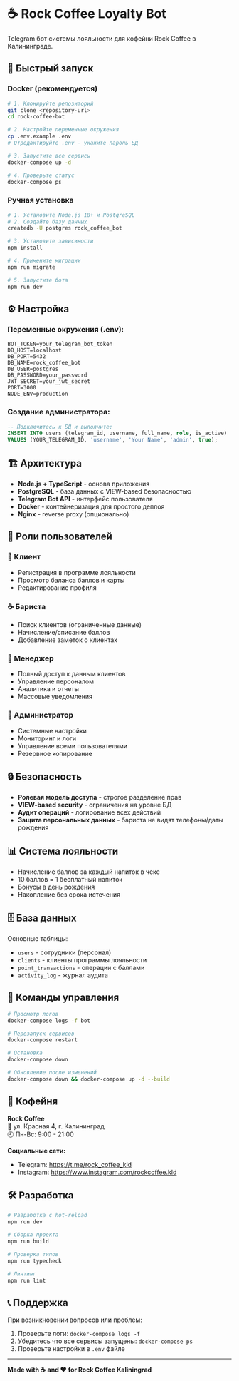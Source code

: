 # ☕ Rock Coffee Loyalty Bot

Telegram бот системы лояльности для кофейни Rock Coffee в Калининграде.

## 🚀 Быстрый запуск

### Docker (рекомендуется)
```bash
# 1. Клонируйте репозиторий
git clone <repository-url>
cd rock-coffee-bot

# 2. Настройте переменные окружения
cp .env.example .env
# Отредактируйте .env - укажите пароль БД

# 3. Запустите все сервисы
docker-compose up -d

# 4. Проверьте статус
docker-compose ps
```

### Ручная установка
```bash
# 1. Установите Node.js 18+ и PostgreSQL
# 2. Создайте базу данных
createdb -U postgres rock_coffee_bot

# 3. Установите зависимости
npm install

# 4. Примените миграции
npm run migrate

# 5. Запустите бота
npm run dev
```

## ⚙️ Настройка

### Переменные окружения (.env):
```env
BOT_TOKEN=your_telegram_bot_token
DB_HOST=localhost
DB_PORT=5432
DB_NAME=rock_coffee_bot
DB_USER=postgres
DB_PASSWORD=your_password
JWT_SECRET=your_jwt_secret
PORT=3000
NODE_ENV=production
```

### Создание администратора:
```sql
-- Подключитесь к БД и выполните:
INSERT INTO users (telegram_id, username, full_name, role, is_active) 
VALUES (YOUR_TELEGRAM_ID, 'username', 'Your Name', 'admin', true);
```

## 🏗️ Архитектура

- **Node.js + TypeScript** - основа приложения
- **PostgreSQL** - база данных с VIEW-based безопасностью
- **Telegram Bot API** - интерфейс пользователя
- **Docker** - контейнеризация для простого деплоя
- **Nginx** - reverse proxy (опционально)

## 👥 Роли пользователей

### 🔹 Клиент
- Регистрация в программе лояльности
- Просмотр баланса баллов и карты
- Редактирование профиля

### ☕ Бариста
- Поиск клиентов (ограниченные данные)
- Начисление/списание баллов
- Добавление заметок о клиентах

### 👔 Менеджер  
- Полный доступ к данным клиентов
- Управление персоналом
- Аналитика и отчеты
- Массовые уведомления

### 👑 Администратор
- Системные настройки
- Мониторинг и логи
- Управление всеми пользователями
- Резервное копирование

## 🔒 Безопасность

- **Ролевая модель доступа** - строгое разделение прав
- **VIEW-based security** - ограничения на уровне БД
- **Аудит операций** - логирование всех действий
- **Защита персональных данных** - бариста не видят телефоны/даты рождения

## 📊 Система лояльности

- Начисление баллов за каждый напиток в чеке
- 10 баллов = 1 бесплатный напиток
- Бонусы в день рождения
- Накопление без срока истечения

## 🗄️ База данных

Основные таблицы:
- `users` - сотрудники (персонал)
- `clients` - клиенты программы лояльности
- `point_transactions` - операции с баллами
- `activity_log` - журнал аудита

## 📱 Команды управления

```bash
# Просмотр логов
docker-compose logs -f bot

# Перезапуск сервисов
docker-compose restart

# Остановка
docker-compose down

# Обновление после изменений
docker-compose down && docker-compose up -d --build
```

## 📍 Кофейня

**Rock Coffee**  
📍 ул. Красная 4, г. Калининград  
🕘 Пн-Вс: 9:00 - 21:00

**Социальные сети:**
- Telegram: https://t.me/rock_coffee_kld  
- Instagram: https://www.instagram.com/rockcoffee.kld

## 🛠️ Разработка

```bash
# Разработка с hot-reload
npm run dev

# Сборка проекта  
npm run build

# Проверка типов
npm run typecheck

# Линтинг
npm run lint
```

## 📞 Поддержка

При возникновении вопросов или проблем:
1. Проверьте логи: `docker-compose logs -f`
2. Убедитесь что все сервисы запущены: `docker-compose ps`
3. Проверьте настройки в `.env` файле

---

**Made with ☕ and ❤️ for Rock Coffee Kaliningrad**